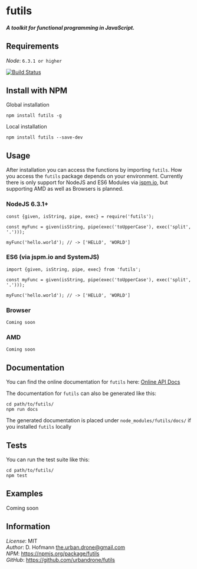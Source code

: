 # futils
##### A toolkit for functional programming in JavaScript. 

## Requirements
*Node*: `6.3.1 or higher`

[![Build Status](https://travis-ci.org/urbandrone/futils.svg?branch=master)](https://travis-ci.org/urbandrone/futils)

## Install with NPM
Global installation
```
npm install futils -g
```

Local installation
```
npm install futils --save-dev
```

## Usage
After installation you can access the functions by importing `futils`. How you access the `futils` package depends on your environment. Currently there is only support for NodeJS and ES6 Modules via [jspm.io](http://jspm.io/), but supporting AMD as well as Browsers is planned.

### NodeJS 6.3.1+
```
const {given, isString, pipe, exec} = require('futils');

const myFunc = given(isString, pipe(exec('toUpperCase'), exec('split', '.')));

myFunc('hello.world'); // -> ['HELLO', 'WORLD']
```

### ES6 (via jspm.io and SystemJS)
```
import {given, isString, pipe, exec} from 'futils';

const myFunc = given(isString, pipe(exec('toUpperCase'), exec('split', '.')));

myFunc('hello.world'); // -> ['HELLO', 'WORLD']
```

### Browser
```
Coming soon
```

### AMD
```
Coming soon
```

## Documentation
You can find the online documentation for `futils` here:
[Online API Docs](http://www.der-davi.de/futils/docs/0.9.1/index.html)

The documentation for `futils` can also be generated like this:
```
cd path/to/futils/
npm run docs
```
The generated documentation is placed under `node_modules/futils/docs/` if you installed `futils` locally

## Tests
You can run the test suite like this:
```
cd path/to/futils/
npm test
```

## Examples
Coming soon

## Information
*License*: MIT  
*Author*: D. Hofmann <the.urban.drone@gmail.com>  
*NPM*: https://npmjs.org/package/futils  
*GitHub*: https://github.com/urbandrone/futils